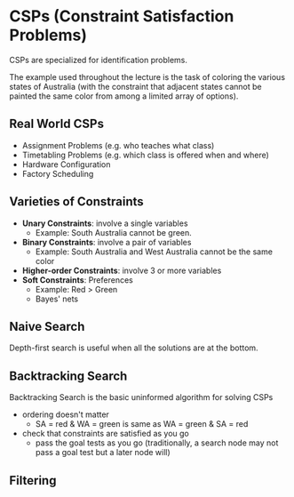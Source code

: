 # CSPs (Constraint Satisfaction Problems)


CSPs are specialized for identification problems.

The example used throughout the lecture is the task of coloring the various states of Australia (with the constraint that adjacent states cannot be painted the same color from among a limited array of options).

## Real World CSPs
- Assignment Problems (e.g. who teaches what class)
- Timetabling Problems (e.g. which class is offered when and where)
- Hardware Configuration
- Factory Scheduling

## Varieties of Constraints
- **Unary Constraints**: involve a single variables
  - Example: South Australia cannot be green.
- **Binary Constraints**: involve a pair of variables
  - Example: South Australia and West Australia cannot be the same color
- **Higher-order Constraints**: involve 3 or more variables
- **Soft Constraints**: Preferences
  - Example: Red > Green
  - Bayes' nets


## Naive Search
Depth-first search is useful when all the solutions are at the bottom.

## Backtracking Search
Backtracking Search is the basic uninformed algorithm for solving CSPs

- ordering doesn't matter
  - SA = red & WA = green is same as WA = green & SA = red
- check that constraints are satisfied as you go
  - pass the goal tests as you go (traditionally, a search node may not pass a goal test but a later node will)

## Filtering
